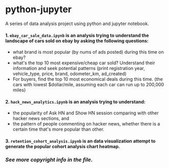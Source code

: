 # python-jupyter
A series of data analysis project using python and jupyter notebook.

####  1. `ebay_car_sale_data.ipynb` is an analysis trying to understand the landscape of cars sold on ebay by asking the following questions:

- what brand is most popular (by nums of ads posted) during this time on ebay?
- what's the top 10 most expensive/cheap car sold? Understand their information and seek potential patterns (print registration year, vehicle_type, price, brand, odometer_km, ad_created)
- For buyers, find the top 10 most economical deals during this time. (the cars with lowest $dollar/mile, assuming each car can run up to 200,000 miles)

####  2. `hack_news_analytics.ipynb` is an analysis trying to understand:
- the popularity of Ask HN and Show HN session comparing with other hacker news sections, and 
- the pattern of people commenting on hacker news, whether there is a certain time that's more popular than other.

#### 3.  `retention_cohort_analysis.ipynb` is an data visualization attempt to generate the popular cohort analysis chart heatmap.

### _See more copyright info in the file._

